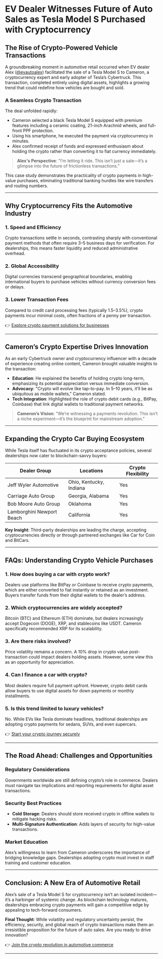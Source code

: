 # EV Dealer Witnesses Future of Auto Sales as Tesla Model S Purchased with Cryptocurrency  

## The Rise of Crypto-Powered Vehicle Transactions  

A groundbreaking moment in automotive retail occurred when EV dealer Alex ([@evautoalex](https://www.tiktok.com/@evautoalex)) facilitated the sale of a Tesla Model S to Cameron, a cryptocurrency expert and early adopter of Tesla’s Cybertruck. This transaction, completed entirely using digital assets, highlights a growing trend that could redefine how vehicles are bought and sold.  

### A Seamless Crypto Transaction  

The deal unfolded rapidly:  
- Cameron selected a black Tesla Model S equipped with premium features including a ceramic coating, 21-inch Arachnid wheels, and full-front PPF protection.  
- Using his smartphone, he executed the payment via cryptocurrency in minutes.  
- Alex confirmed receipt of funds and expressed enthusiasm about holding the crypto rather than converting it to fiat currency immediately.  

> **Alex's Perspective**: "I’m letting it ride. This isn’t just a sale—it’s a glimpse into the future of frictionless transactions."  

This case study demonstrates the practicality of crypto payments in high-value purchases, eliminating traditional banking hurdles like wire transfers and routing numbers.  

---

## Why Cryptocurrency Fits the Automotive Industry  

### 1. **Speed and Efficiency**  
Crypto transactions settle in seconds, contrasting sharply with conventional payment methods that often require 3–5 business days for verification. For dealerships, this means faster liquidity and reduced administrative overhead.  

### 2. **Global Accessibility**  
Digital currencies transcend geographical boundaries, enabling international buyers to purchase vehicles without currency conversion fees or delays.  

### 3. **Lower Transaction Fees**  
Compared to credit card processing fees (typically 1.5–3.5%), crypto payments incur minimal costs, often fractions of a penny per transaction.  

👉 [Explore crypto payment solutions for businesses](https://bit.ly/okx-bonus)  

---

## Cameron’s Crypto Expertise Drives Innovation  

As an early Cybertruck owner and cryptocurrency influencer with a decade of experience creating online content, Cameron brought valuable insights to the transaction:  
- **Education**: He explained the benefits of holding crypto long-term, emphasizing its potential appreciation versus immediate conversion.  
- **Advocacy**: "Crypto will evolve like tap-to-pay. In 5–10 years, it’ll be as ubiquitous as mobile wallets," Cameron stated.  
- **Tech Integration**: Highlighted the role of crypto debit cards (e.g., BitPay, Coinbase) that link digital wallets to traditional payment networks.  

> **Cameron’s Vision**: "We’re witnessing a payments revolution. This isn’t a niche experiment—it’s the blueprint for mainstream adoption."  

---

## Expanding the Crypto Car Buying Ecosystem  

While Tesla itself has fluctuated in its crypto acceptance policies, several dealerships now cater to blockchain-savvy buyers:  

| Dealer Group               | Locations                     | Crypto Flexibility |  
|----------------------------|-------------------------------|--------------------|  
| Jeff Wyler Automotive      | Ohio, Kentucky, Indiana       | Yes                |  
| Carriage Auto Group        | Georgia, Alabama              | Yes                |  
| Bob Moore Auto Group       | Oklahoma                      | Yes                |  
| Lamborghini Newport Beach  | California                    | Yes                |  

**Key Insight**: Third-party dealerships are leading the charge, accepting cryptocurrencies directly or through partnered exchanges like Car for Coin and BitCars.  

---

## FAQs: Understanding Crypto Vehicle Purchases  

### 1. **How does buying a car with crypto work?**  
Dealers use platforms like BitPay or Coinbase to receive crypto payments, which are either converted to fiat instantly or retained as an investment. Buyers transfer funds from their digital wallets to the dealer’s address.  

### 2. **Which cryptocurrencies are widely accepted?**  
Bitcoin (BTC) and Ethereum (ETH) dominate, but dealers increasingly accept Dogecoin (DOGE), XRP, and stablecoins like USDT. Cameron specifically recommended XRP for its scalability.  

### 3. **Are there risks involved?**  
Price volatility remains a concern. A 10% drop in crypto value post-transaction could impact dealers holding assets. However, some view this as an opportunity for appreciation.  

### 4. **Can I finance a car with crypto?**  
Most dealers require full payment upfront. However, crypto debit cards allow buyers to use digital assets for down payments or monthly installments.  

### 5. **Is this trend limited to luxury vehicles?**  
No. While EVs like Tesla dominate headlines, traditional dealerships are adopting crypto payments for sedans, SUVs, and even supercars.  

👉 [Start your crypto journey securely](https://bit.ly/okx-bonus)  

---

## The Road Ahead: Challenges and Opportunities  

### Regulatory Considerations  
Governments worldwide are still defining crypto’s role in commerce. Dealers must navigate tax implications and reporting requirements for digital asset transactions.  

### Security Best Practices  
- **Cold Storage**: Dealers should store received crypto in offline wallets to mitigate hacking risks.  
- **Multi-Signature Authentication**: Adds layers of security for high-value transactions.  

### Market Education  
Alex’s willingness to learn from Cameron underscores the importance of bridging knowledge gaps. Dealerships adopting crypto must invest in staff training and customer education.  

---

## Conclusion: A New Era of Automotive Retail  

Alex’s sale of a Tesla Model S for cryptocurrency isn’t an isolated incident—it’s a harbinger of systemic change. As blockchain technology matures, dealerships embracing crypto payments will gain a competitive edge by appealing to tech-forward consumers.  

**Final Thought**: While volatility and regulatory uncertainty persist, the efficiency, security, and global reach of crypto transactions make them an irresistible proposition for the future of auto sales. Are you ready to drive innovation?  

👉 [Join the crypto revolution in automotive commerce](https://bit.ly/okx-bonus)  

--- 
